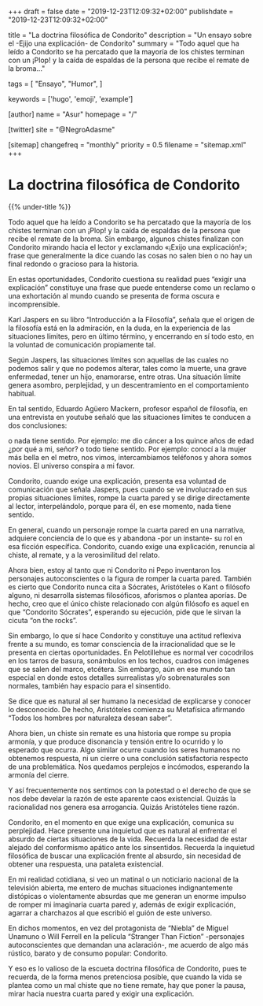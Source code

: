 +++
draft = false
date = "2019-12-23T12:09:32+02:00"
publishdate = "2019-12-23T12:09:32+02:00"

title = "La doctrina filosófica de Condorito"
description = "Un ensayo sobre el -Ejijo una explicación- de Condorito"
summary = "Todo aquel que ha leído a Condorito se ha percatado que la mayoría de los chistes terminan con un ¡Plop! y la caída de espaldas de la persona que recibe el remate de la broma..."

tags = [
    "Ensayo", "Humor",
]

keywords = ['hugo', 'emoji', 'example']

[author]
    name = "Asur"
    homepage = "/"

[twitter]
    site = "@NegroAdasme"

[sitemap]
    changefreq = "monthly"
    priority = 0.5
    filename = "sitemap.xml"
+++

# La doctrina filosófica de Condorito

{{% under-title %}}

Todo aquel que ha leído a Condorito se ha percatado que la mayoría de los chistes terminan con un ¡Plop! y la caída de espaldas de la persona que recibe el remate de la broma. Sin embargo, algunos chistes finalizan con Condorito mirando hacia el lector y exclamando «¡Exijo una explicación!»; frase que generalmente la dice cuando las cosas no salen bien o no hay un final redondo o gracioso para la historia.

En estas oportunidades, Condorito cuestiona su realidad pues “exigir una explicación” constituye una frase que puede entenderse como un reclamo o una exhortación al mundo cuando se presenta de forma oscura e incomprensible.

Karl Jaspers en su libro “Introducción a la Filosofía”, señala que el origen de la filosofía está en la admiración, en la duda, en la experiencia de las situaciones límites, pero en último término, y encerrando en sí todo esto, en la voluntad de comunicación propiamente tal.

Según Jaspers, las situaciones límites son aquellas de las cuales no podemos salir y que no podemos alterar, tales como la muerte, una grave enfermedad, tener un hijo, enamorarse, entre otras. Una situación límite genera asombro, perplejidad, y un descentramiento en el comportamiento habitual.

En tal sentido, Eduardo Agüero Mackern, profesor español de filosofía, en una entrevista en youtube señaló que las situaciones límites te conducen a dos conclusiones:

o nada tiene sentido. Por ejemplo: me dio cáncer a los quince años de edad ¿por qué a mi, señor?
o todo tiene sentido. Por ejemplo: conocí a la mujer más bella en el metro, nos vimos, intercambiamos teléfonos y ahora somos novios. El universo conspira a mi favor.

Condorito, cuando exige una explicación, presenta esa voluntad de comunicación que señala Jaspers, pues cuando se ve involucrado en sus propias situaciones límites, rompe la cuarta pared y se dirige directamente al lector, interpelándolo, porque para él, en ese momento, nada tiene sentido.

En general, cuando un personaje rompe la cuarta pared en una narrativa, adquiere conciencia de lo que es y abandona -por un instante- su rol en esa ficción específica. Condorito, cuando exige una explicación, renuncia al chiste, al remate, y a la verosimilitud del relato.

Ahora bien, estoy al tanto que ni Condorito ni Pepo inventaron los personajes autoconscientes o la figura de romper la cuarta pared. También es cierto que Condorito nunca cita a Sócrates, Aristóteles o Kant o filósofo alguno, ni desarrolla sistemas filosóficos, aforismos o plantea aporías. De hecho, creo que el único chiste relacionado con algún filósofo es aquel en que “Condorito Sócrates”, esperando su ejecución, pide que le sirvan la cicuta “on the rocks”.

Sin embargo, lo que sí hace Condorito y constituye una actitud reflexiva frente a su mundo, es tomar consciencia de la irracionalidad que se le presenta en ciertas oportunidades. En Pelotillehue es normal ver cocodrilos en los tarros de basura, sonámbulos en los techos, cuadros con imágenes que se salen del marco, etcétera. Sin embargo, aún en ese mundo tan especial en donde estos detalles surrealistas y/o sobrenaturales son normales, también hay espacio para el sinsentido.

Se dice que es natural al ser humano la necesidad de explicarse y conocer lo desconocido. De hecho, Aristóteles comienza su Metafísica afirmando “Todos los hombres por naturaleza desean saber”.

Ahora bien, un chiste sin remate es una historia que rompe su propia armonía, y que produce disonancia y tensión entre lo ocurrido y lo esperado que ocurra. Algo similar ocurre cuando los seres humanos no obtenemos respuesta, ni un cierre o una conclusión satisfactoria respecto de una problemática. Nos quedamos perplejos e incómodos, esperando la armonía del cierre.

Y así frecuentemente nos sentimos con la potestad o el derecho de que se nos debe develar la razón de este aparente caos existencial. Quizás la racionalidad nos genera esa arrogancia. Quizás Aristóteles tiene razón.

Condorito, en el momento en que exige una explicación, comunica su perplejidad. Hace presente una inquietud que es natural al enfrentar el absurdo de ciertas situaciones de la vida. Recuerda la necesidad de estar alejado del conformismo apático ante los sinsentidos. Recuerda la inquietud filosófica de buscar una explicación frente al absurdo, sin necesidad de obtener una respuesta, una pataleta existencial.

En mi realidad cotidiana, si veo un matinal o un noticiario nacional de la televisión abierta, me entero de muchas situaciones indignantemente distópicas o violentamente absurdas que me generan un enorme impulso de romper mi imaginaria cuarta pared y, además de exigir explicación, agarrar a charchazos al que escribió el guión de este universo.

En dichos momentos, en vez del protagonista de “Niebla” de Miguel Unamuno o Will Ferrell en la película “Stranger Than Fiction” -personajes autoconscientes que demandan una aclaración-, me acuerdo de algo más rústico, barato y de consumo popular: Condorito.

Y eso es lo valioso de la escueta doctrina filosófica de Condorito, pues te recuerda, de la forma menos pretenciosa posible, que cuando la vida se plantea como un mal chiste que no tiene remate, hay que poner la pausa, mirar hacia nuestra cuarta pared y exigir una explicación.
